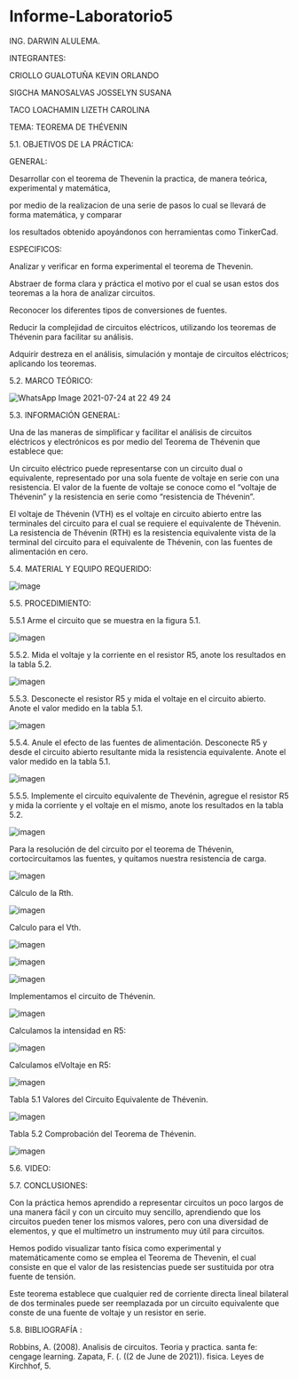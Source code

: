 # Informe-Laboratorio5

ING. DARWIN ALULEMA.

INTEGRANTES:

CRIOLLO GUALOTUÑA KEVIN ORLANDO

SIGCHA MANOSALVAS JOSSELYN SUSANA

TACO LOACHAMIN LIZETH CAROLINA


TEMA: TEOREMA DE THÉVENIN

5.1. OBJETIVOS DE LA PRÁCTICA:

GENERAL:


Desarrollar con el teorema de Thevenin la practica, de manera teórica, experimental y matemática,

por medio de la realizacion de una serie de pasos lo cual se llevará de forma matemática, y comparar

los resultados obtenido apoyándonos con herramientas como TinkerCad.


ESPECIFICOS:


Analizar y verificar en forma experimental el teorema de Thevenin.

Abstraer de forma clara y práctica el motivo por el cual se usan estos dos teoremas a la hora
de analizar circuitos.

Reconocer los diferentes tipos de conversiones de fuentes.

Reducir la complejidad de circuitos eléctricos, utilizando los teoremas de Thévenin para facilitar su análisis.

Adquirir destreza en el análisis, simulación y montaje de circuitos eléctricos; aplicando los teoremas.



5.2. MARCO TEÓRICO:

![WhatsApp Image 2021-07-24 at 22 49 24](https://user-images.githubusercontent.com/85263529/127087893-6ea6525b-c294-45a1-94e8-b412a7b05427.jpeg)


5.3. INFORMACIÓN GENERAL:

Una de las maneras de simplificar y facilitar el análisis de circuitos eléctricos
y electrónicos es por medio del Teorema de Thévenin que establece que:

Un circuito eléctrico puede representarse con un circuito dual o equivalente,
representado por una sola fuente de voltaje en serie con una resistencia. El 
valor de la fuente de voltaje se conoce como el “voltaje de Thévenin” y la 
resistencia en serie como  “resistencia de Thévenin”.

El voltaje de Thévenin (VTH) es el voltaje en circuito abierto entre las terminales
del circuito para el cual se requiere el equivalente de Thévenin.
La resistencia de Thévenin (RTH) es la resistencia equivalente vista de la terminal
del circuito para el equivalente de Thévenin, con las fuentes de alimentación en cero.


5.4. MATERIAL Y EQUIPO REQUERIDO:


![image](https://user-images.githubusercontent.com/85263529/127086501-dd5b1c63-ec9d-4dd0-9fd1-24ae90e5571a.png)


5.5. PROCEDIMIENTO:

5.5.1 Arme el circuito que se muestra en la figura 5.1.

![imagen](https://user-images.githubusercontent.com/85263529/127091588-4e100044-577f-4caf-bf4e-bc4617eb4f71.png)

5.5.2. Mida el voltaje y la corriente en el resistor R5, anote los resultados en la tabla 5.2.

![imagen](https://user-images.githubusercontent.com/85263529/127091983-f4209c87-c1b0-4001-ab1b-a3dfd628cf24.png)

5.5.3. Desconecte el resistor R5 y mida el voltaje en el circuito abierto. Anote el valor medido en la tabla 5.1.

![imagen](https://user-images.githubusercontent.com/85263529/127092115-afb8f88f-0276-4829-ac35-1051bfa3f672.png)

5.5.4. Anule el efecto de las fuentes de alimentación. Desconecte R5 y desde el circuito abierto resultante mida la resistencia equivalente. Anote el valor medido en la tabla 5.1.

![imagen](https://user-images.githubusercontent.com/85263529/127092277-293fa429-442b-4017-bb8c-bf3155e6a68c.png)

5.5.5. Implemente el circuito equivalente de Thevénin, agregue el resistor R5 y mida la corriente y el voltaje en el mismo, anote los resultados en la tabla 5.2.

![imagen](https://user-images.githubusercontent.com/85263529/127091588-4e100044-577f-4caf-bf4e-bc4617eb4f71.png)

Para la resolución de del circuito por el teorema de Thévenin, cortocircuitamos las fuentes, y quitamos nuestra resistencia de carga.

![imagen](https://user-images.githubusercontent.com/85263529/127092668-1bcf6036-582a-42d2-bc39-f63cd3d6c49a.png)

Cálculo de la Rth.

![imagen](https://user-images.githubusercontent.com/85263529/127092731-8962222b-dd3a-4674-ba16-d3e24f7c40e7.png)

Calculo para el Vth.

![imagen](https://user-images.githubusercontent.com/85263529/127092759-ce629b81-3486-4d9e-a6ea-8ff9001de7ca.png)

![imagen](https://user-images.githubusercontent.com/85263529/127092807-5d300d77-95a1-4ff7-bed5-6781fc879569.png)

![imagen](https://user-images.githubusercontent.com/85263529/127092901-d1d8d13d-972d-4210-aaf6-71fe1ef361a5.png)

Implementamos el circuito de Thévenin.

![imagen](https://user-images.githubusercontent.com/85263529/127092973-47ea5d79-1ea2-4e11-b4ba-c927aa21db17.png)

Calculamos la intensidad en R5:

![imagen](https://user-images.githubusercontent.com/85263529/127093016-5ebe0898-7479-4115-b616-3315715dee3f.png)

Calculamos elVoltaje en R5:

![imagen](https://user-images.githubusercontent.com/85263529/127093096-aca45506-efa7-4762-b332-6571fe6857f6.png)

Tabla 5.1 Valores del Circuito Equivalente de Thévenin.

![imagen](https://user-images.githubusercontent.com/85263529/127093197-37075ed9-b006-4239-8033-32f0e1f069cb.png)

Tabla 5.2 Comprobación del Teorema de Thévenin.

![imagen](https://user-images.githubusercontent.com/85263529/127093258-849efbdd-ff9f-4eed-9fe6-153fce61ed10.png)


5.6. VIDEO:



5.7. CONCLUSIONES:

Con la práctica hemos aprendido a representar circuitos un poco largos de una manera fácil y con un circuito muy sencillo,
aprendiendo que los circuitos pueden tener los mismos valores, pero con una diversidad de elementos, y que el multímetro
un instrumento muy útil para circuitos.

Hemos podido visualizar tanto física como experimental y matemáticamente como se emplea el Teorema de Thevenin, el cual consiste 
en que el valor de las resistencias puede ser sustituida por otra fuente de tensión.

Este teorema establece que cualquier red de corriente directa lineal bilateral de dos terminales puede ser reemplazada 
por un circuito equivalente que conste de una fuente de voltaje y un resistor en serie.



5.8. BIBLIOGRAFÍA :

Robbins, A. (2008). Analisis de circuitos. Teoria y practica. santa fe: cengage learning. 
Zapata, F. (. ((2 de June de 2021)). fisica. Leyes de Kirchhof, 5.







